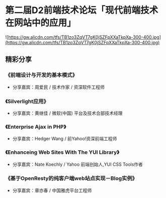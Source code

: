 # 第二届D2前端技术论坛「现代前端技术在网站中的应用」

![https://gw.alicdn.com/tfs/TB1zo3ZqVT7gK0jSZFpXXaTkpXa-300-400.jpg](https://gw.alicdn.com/tfs/TB1zo3ZqVT7gK0jSZFpXXaTkpXa-300-400.jpg)

## 精彩分享

### 《前端设计与开发的基本模式》

- 分享嘉宾：周爱民 / 技术作家 / 资深软件工程师

### 《Silverlight应用》

- 分享嘉宾：黄继佳 / 微软(中国) 平台及技术合部技术经理

### 《Enterprise Ajax in PHP》

- 分享嘉宾：Hedger Wang / 前Yahoo!资深前端工程师

### 《Enhanceing Web Sites With The YUI Library》

- 分享嘉宾：Nate Koechly / Yahoo 前端创始人,YUI CSS Tools作者

### 《基于OpenResty的纯客户端web站点实现－Blog实例》

- 分享嘉宾：章亦春 / 中国雅虎平台工程师

